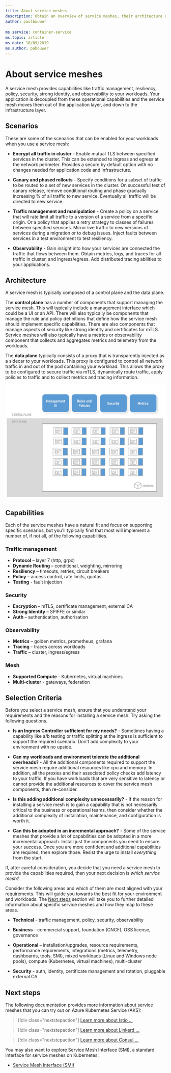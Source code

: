 ```yaml
---
title: About service meshes
description: Obtain an overview of service meshes, their architecture and capabilities, and what criteria you should consider when selecting one to deploy.
author: paulbouwer

ms.service: container-service
ms.topic: article
ms.date: 10/09/2019
ms.author: pabouwer
---
```


# About service meshes

A service mesh provides capabilities like traffic management, resiliency, policy, security, strong identity, and observability to your workloads. Your application is decoupled from these operational capabilities and the service mesh moves them out of the application layer, and down to the infrastructure layer.

## Scenarios

These are some of the scenarios that can be enabled for your workloads when you use a service mesh:

- **Encrypt all traffic in cluster** - Enable mutual TLS between specified services in the cluster. This can be extended to ingress and egress at the network perimeter. Provides a secure by default option with no changes needed for application code and infrastructure.

- **Canary and phased rollouts** - Specify conditions for a subset of traffic to be routed to a set of new services in the cluster. On successful test of canary release, remove conditional routing and phase gradually increasing % of all traffic to new service. Eventually all traffic will be directed to new service.

- **Traffic management and manipulation** - Create a policy on a service that will rate limit all traffic to a version of a service from a specific origin. Or a policy that applies a retry strategy to  classes of failures between specified services. Mirror live traffic to new versions of services during a migration or to debug issues. Inject faults between services in a test environment to test resiliency.

- **Observability** - Gain insight into how your services are connected the traffic that flows between them. Obtain metrics, logs, and traces for all traffic in cluster, and ingress/egress. Add distributed tracing abilities to your applications.

## Architecture

A service mesh is typically composed of a control plane and the data plane.

The **control plane** has a number of components that support managing the service mesh. This will typically include a management interface which could be a UI or an API. There will also typically be components that manage the rule and policy definitions that define how the service mesh should implement specific capabilities. There are also components that manage aspects of security like strong identity and certificates for mTLS. Service meshes will also typically have a metrics or observability component that collects and aggregates metrics and telemetry from the workloads.

The **data plane** typically consists of a proxy that is transparently injected as a sidecar to your workloads. This proxy is configured to control all network traffic in and out of the pod containing your workload. This allows the proxy to be configured to secure traffic via mTLS, dynamically route traffic, apply policies to traffic and to collect metrics and tracing information. 

![Typical service mesh architecture](media/servicemesh/typical-architecture.png)

## Capabilities

Each of the service meshes have a natural fit and focus on supporting specific scenarios, but you'll typically find that most will implement a number of, if not all, of the following capabilities.

### Traffic management 

- **Protocol** – layer 7 (http, grpc)
- **Dynamic Routing** – conditional, weighting, mirroring
- **Resiliency** – timeouts, retries, circuit breakers
- **Policy** – access control, rate limits, quotas
- **Testing** - fault injection

### Security

- **Encryption** – mTLS, certificate management, external CA
- **Strong Identity** – SPIFFE or similar
- **Auth** – authentication, authorisation

### Observability

- **Metrics** – golden metrics, prometheus, grafana
- **Tracing** - traces across workloads
- **Traffic** – cluster, ingress/egress

### Mesh

- **Supported Compute** - Kubernetes, virtual machines
- **Multi-cluster** - gateways, federation

## Selection Criteria

Before you select a service mesh, ensure that you understand your requirements and the reasons for installing a service mesh. Try asking the following questions.

- **Is an Ingress Controller sufficient for my needs?** - Sometimes having a capability like a/b testing or traffic splitting at the ingress is sufficient to support the required scenario. Don't add complexity to your environment with no upside.

- **Can my workloads and environment tolerate the additional overheads?** - All the additional components required to support the service mesh require additional resources like cpu and memory. In addition, all the proxies and their associated policy checks add latency to your traffic. If you have workloads that are very sensitive to latency or cannot provide the additional resources to cover the service mesh components, then re-consider.

- **Is this adding additional complexity unnecessarily?** - If the reason for installing a service mesh is to gain a capability that is not necessarily critical to the business or operational teams, then consider whether the additional complexity of installation, maintenance, and configuration is worth it.

- **Can this be adopted in an incremental approach?** - Some of the service meshes that provide a lot of capabilities can be adopted in a more incremental approach. Install just the components you need to ensure your success. Once you are more confident and additional capabilities are required, then explore those. Resist the urge to install *everything* from the start.

If, after careful consideration, you decide that you need a service mesh to provide the capabilities required, then your next decision is *which service mesh?*

Consider the following areas and which of them are most aligned with your requirements. This will guide you towards the best fit for your environment and workloads. The [Next steps](#next-steps) section will take you to further detailed information about specific service meshes and how they map to these areas.

- **Technical** - traffic management, policy, security, observability

- **Business** - commercial support, foundation (CNCF), OSS license, governance

- **Operational** – installation/upgrades, resource requirements, performance requirements, integrations (metrics, telemetry, dashboards, tools, SMI), mixed workloads (Linux and Windows node pools), compute (Kubernetes, virtual machines), multi-cluster

- **Security** - auth, identity, certificate management and rotation, pluggable external CA


## Next steps

The following documentation provides more information about service meshes that you can try out on Azure Kubernetes Service (AKS):

> [!div class="nextstepaction"]
> [Learn more about Istio ...][istio-about]

> [!div class="nextstepaction"]
> [Learn more about Linkerd ...][linkerd-about]

> [!div class="nextstepaction"]
> [Learn more about Consul ...][consul-about]

You may also want to explore Service Mesh Interface (SMI), a standard interface for service meshes on Kubernetes:

- [Service Mesh Interface (SMI)][smi]


<!-- LINKS - external -->
[smi]: https://smi-spec.io/

<!-- LINKS - internal -->
[istio-about]: ./servicemesh-istio-about.md
[linkerd-about]: ./servicemesh-linkerd-about.md
[consul-about]: ./servicemesh-consul-about.md